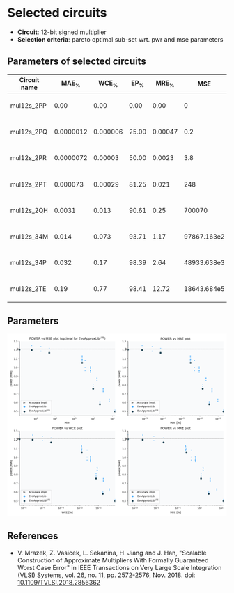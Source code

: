 
Selected circuits
===================
 - **Circuit**: 12-bit signed multiplier
 - **Selection criteria**: pareto optimal sub-set wrt. pwr and mse parameters

Parameters of selected circuits
----------------------------

| Circuit name | MAE<sub>%</sub> | WCE<sub>%</sub> | EP<sub>%</sub> | MRE<sub>%</sub> | MSE | Download |
| --- |  --- | --- | --- | --- | --- | --- | 
| mul12s_2PP | 0.00 | 0.00 | 0.00 | 0.00 | 0 |  [[Verilog](mul12s_2PP.v)] [[Verilog<sub>PDK45</sub>](mul12s_2PP_pdk45.v)] [[C](mul12s_2PP.c)] |
| mul12s_2PQ | 0.0000012 | 0.000006 | 25.00 | 0.00047 | 0.2 |  [[Verilog](mul12s_2PQ.v)] [[Verilog<sub>PDK45</sub>](mul12s_2PQ_pdk45.v)] [[C](mul12s_2PQ.c)] |
| mul12s_2PR | 0.0000072 | 0.00003 | 50.00 | 0.0023 | 3.8 |  [[Verilog](mul12s_2PR.v)] [[Verilog<sub>PDK45</sub>](mul12s_2PR_pdk45.v)] [[C](mul12s_2PR.c)] |
| mul12s_2PT | 0.000073 | 0.00029 | 81.25 | 0.021 | 248 |  [[Verilog](mul12s_2PT.v)] [[Verilog<sub>PDK45</sub>](mul12s_2PT_pdk45.v)] [[C](mul12s_2PT.c)] |
| mul12s_2QH | 0.0031 | 0.013 | 90.61 | 0.25 | 700070 |  [[Verilog](mul12s_2QH.v)] [[Verilog<sub>PDK45</sub>](mul12s_2QH_pdk45.v)] [[C](mul12s_2QH.c)] |
| mul12s_34M | 0.014 | 0.073 | 93.71 | 1.17 | 97867.163e2 |  [[Verilog](mul12s_34M.v)] [[Verilog<sub>PDK45</sub>](mul12s_34M_pdk45.v)] [[C](mul12s_34M.c)] |
| mul12s_34P | 0.032 | 0.17 | 98.39 | 2.64 | 48933.638e3 |  [[Verilog](mul12s_34P.v)] [[Verilog<sub>PDK45</sub>](mul12s_34P_pdk45.v)] [[C](mul12s_34P.c)] |
| mul12s_2TE | 0.19 | 0.77 | 98.41 | 12.72 | 18643.684e5 |  [[Verilog](mul12s_2TE.v)] [[Verilog<sub>PDK45</sub>](mul12s_2TE_pdk45.v)] [[C](mul12s_2TE.c)] |
    
Parameters
--------------
![Parameters figure](fig.png)

References
--------------
   - V. Mrazek, Z. Vasicek, L. Sekanina, H. Jiang and J. Han, "Scalable Construction of Approximate Multipliers With Formally Guaranteed Worst Case Error" in IEEE Transactions on Very Large Scale Integration (VLSI) Systems, vol. 26, no. 11, pp. 2572-2576, Nov. 2018. doi: [10.1109/TVLSI.2018.2856362](https://dx.doi.org/10.1109/TVLSI.2018.2856362)

             